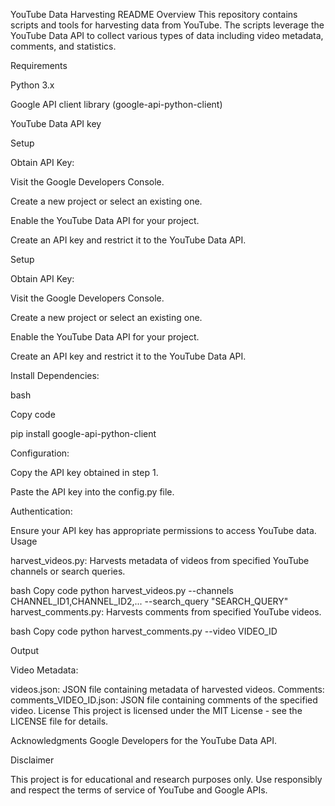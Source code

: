 YouTube Data Harvesting README
Overview
This repository contains scripts and tools for harvesting data from YouTube. The scripts leverage the YouTube Data API to collect various types of data including video metadata, comments, and statistics.

Requirements

Python 3.x

Google API client library (google-api-python-client)

YouTube Data API key

Setup

Obtain API Key:


Visit the Google Developers Console.

Create a new project or select an existing one.

Enable the YouTube Data API for your project.

Create an API key and restrict it to the YouTube Data API.

Setup

Obtain API Key:

Visit the Google Developers Console.

Create a new project or select an existing one.

Enable the YouTube Data API for your project.

Create an API key and restrict it to the YouTube Data API.

Install Dependencies:


bash

Copy code

pip install google-api-python-client

Configuration:

Copy the API key obtained in step 1.

Paste the API key into the config.py file.

Authentication:

Ensure your API key has appropriate permissions to access YouTube data.
Usage

harvest_videos.py: Harvests metadata of videos from specified YouTube channels or search queries.

bash
Copy code
python harvest_videos.py --channels CHANNEL_ID1,CHANNEL_ID2,... --search_query "SEARCH_QUERY"
harvest_comments.py: Harvests comments from specified YouTube videos.

bash
Copy code
python harvest_comments.py --video VIDEO_ID

Output

Video Metadata:

videos.json: JSON file containing metadata of harvested videos.
Comments:
comments_VIDEO_ID.json: JSON file containing comments of the specified video.
License
This project is licensed under the MIT License - see the LICENSE file for details.


Acknowledgments
Google Developers for the YouTube Data API.

Disclaimer

This project is for educational and research purposes only. Use responsibly and respect the terms of service of YouTube and Google APIs.
